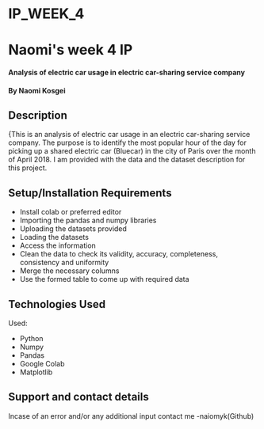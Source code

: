 # IP_WEEK_4
# Naomi's week 4 IP
####  Analysis of electric car usage in electric car-sharing service company
#### By Naomi Kosgei
## Description
{This is an analysis of electric car usage  in an electric car-sharing service company. The purpose is to identify the most popular hour of the day for picking up a shared electric car (Bluecar) in the city of Paris over the month of April 2018. I am provided with the data and the dataset description for this project.

## Setup/Installation Requirements
* Install colab or preferred editor
* Importing the pandas and numpy libraries
* Uploading the datasets provided
* Loading the datasets
* Access the information
* Clean the data to check its validity, accuracy, completeness, consistency and uniformity
* Merge the necessary columns
* Use the formed table to come up with required data

## Technologies Used
Used:
* Python
* Numpy
* Pandas
* Google Colab
* Matplotlib

## Support and contact details
Incase of an error and/or any additional input contact me -naiomyk(Github)
